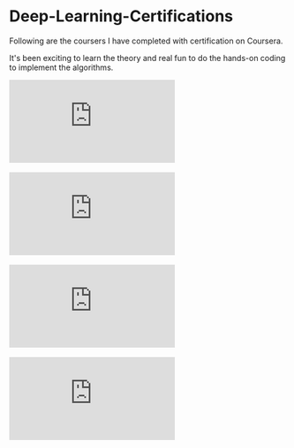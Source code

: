 # Deep-Learning-Certifications

Following are the coursers I have completed with certification on Coursera. 

It's been exciting to learn the theory and real fun to do the hands-on coding to implement the algorithms. 

![Neural Networks and Deep Learning](https://github.com/nsradia/Deep-Learning-Cert/blob/master/Coursera%20QUU3AP48PSDK.pdf)

![Improving Deep Neural Networks: Hyperparameter tuning, Regularization and Optimization](https://github.com/nsradia/Deep-Learning-Cert/blob/master/Coursera%20QUU3AP48PSDK.pdf)

![Structuring Machine Learning Projects](https://github.com/nsradia/Deep-Learning-Coursera/blob/master/Coursera_Structure_ML_Projects.pdf)

![Convolution Neural Networks](https://github.com/nsradia/Deep-Learning-Coursera/blob/master/Coursera_CNN.pdf)
